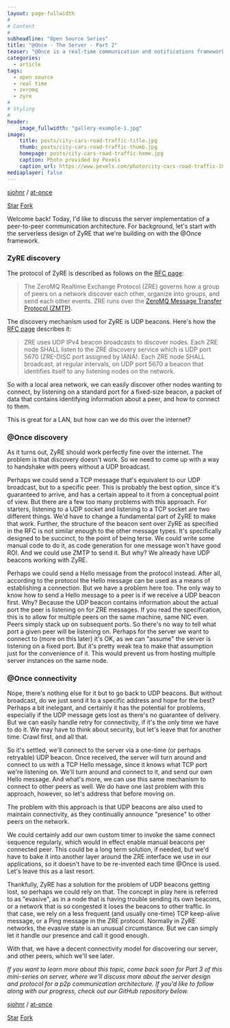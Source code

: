 ```yaml
---
layout: page-fullwidth
#
# Content
#
subheadline: "Open Source Series"
title: "@Once - The Server - Part 2"
teaser: "@Once is a real-time communication and notifications framework for highly distributed networks."
categories:
  - article
tags:
  - open source
  - real time
  - zeromq
  - zyre
#
# Styling
#
header:
    image_fullwidth: "gallery-example-1.jpg"
image:
    title: posts/city-cars-road-traffic-title.jpg
    thumb: posts/city-cars-road-traffic-thumb.jpg
    homepage: posts/city-cars-road-traffic-home.jpg
    caption: Photo provided by Pexels
    caption_url: https://www.pexels.com/photo/city-cars-road-traffic-1828/
mediaplayer: false
---
```


[sjohnr][1] / [at-once][2]

<a class="github-button" href="https://github.com/sjohnr/at-once" data-icon="octicon-star" data-style="mega" data-count-href="/sjohnr/at-once/stargazers" data-count-api="/repos/sjohnr/at-once#stargazers_count" data-count-aria-label="# stargazers on GitHub" aria-label="Star sjohnr/at-once on GitHub">Star</a>
<a class="github-button" href="https://github.com/sjohnr/at-once/fork" data-icon="octicon-repo-forked" data-style="mega" data-count-href="/sjohnr/at-once/network" data-count-api="/repos/sjohnr/at-once#forks_count" data-count-aria-label="# forks on GitHub" aria-label="Fork sjohnr/at-once on GitHub">Fork</a>

Welcome back! Today, I'd like to discuss the server implementation of a peer-to-peer communication architecture. For background, let's start with the serverless design of ZyRE that we're building on with the @Once framework.

### ZyRE discovery

The protocol of ZyRE is described as follows on the [RFC page][3]:

> The ZeroMQ Realtime Exchange Protocol (ZRE) governs how a group of peers on a network discover each other, organize into groups, and send each other events. ZRE runs over the [ZeroMQ Message Transfer Protocol (ZMTP)][4].

The discovery mechanism used for ZyRE is UDP beacons. Here's how the [RFC page][3] describes it:

> ZRE uses UDP IPv4 beacon broadcasts to discover nodes. Each ZRE node SHALL listen to the ZRE discovery service which is UDP port 5670 (ZRE-DISC port assigned by IANA). Each ZRE node SHALL broadcast, at regular intervals, on UDP port 5670 a beacon that identifies itself to any listening nodes on the network.

So with a local area network, we can easily discover other nodes wanting to connect, by listening on a standard port for a fixed-size beacon, a packet of data that contains identifying information about a peer, and how to connect to them.

This is great for a LAN, but how can we do this over the internet?

### @Once discovery

As it turns out, ZyRE should work perfectly fine over the internet. The problem is that discovery doesn't work. So we need to come up with a way to handshake with peers without a UDP broadcast.

Perhaps we could send a TCP message that's equivalent to our UDP broadcast, but to a specific peer. This is probably the best option, since it's guaranteed to arrive, and has a certain appeal to it from a conceptual point of view. But there are a few too many problems with this approach. For starters, listening to a UDP socket and listening to a TCP socket are two different things. We'd have to change a fundamental part of ZyRE to make that work. Further, the structure of the beacon sent over ZyRE as specified in the RFC is not similar enough to the other message types. It's specifically designed to be succinct, to the point of being terse. We could write some manual code to do it, as code generation for one message won't have good ROI. And we could use ZMTP to send it. But why? We already have UDP beacons working with ZyRE.

Perhaps we could send a Hello message from the protocol instead. After all, according to the protocol the Hello message can be used as a means of establishing a connection. But we have a problem here too. The only way to know how to send a Hello message to a peer is if we receive a UDP beacon first. Why? Because the UDP beacon contains information about the actual port the peer is listening on for ZRE messages. If you read the specification, this is to allow for multiple peers on the same machine, same NIC even. Peers simply stack up on subsequent ports. So there's no way to tell what port a given peer will be listening on. Perhaps for the server we want to connect to (more on this later) it's OK, as we can "assume" the server is listening on a fixed port. But it's pretty weak tea to make that assumption just for the convenience of it. This would prevent us from hosting multiple server instances on the same node.

### @Once connectivity

Nope, there's nothing else for it but to go back to UDP beacons. But without broadcast, do we just send it to a specific address and hope for the best? Perhaps a bit inelegant, and certainly it has the potential for problems, especially if the UDP message gets lost as there's no guarantee of delivery. But we can easily handle retry for connectivity, if it's the only time we have to do it. We may have to think about security, but let's leave that for another time. Crawl first, and all that.

So it's settled, we'll connect to the server via a one-time (or perhaps retryable) UDP beacon. Once received, the server will turn around and connect to us with a TCP Hello message, since it knows what TCP port we're listening on. We'll turn around and connect to it, and send our own Hello message. And what's more, we can use this same mechanism to connect to other peers as well. We do have one last problem with this approach, however, so let's address that before moving on.

The problem with this approach is that UDP beacons are also used to maintain connectivity, as they continually announce "presence" to other peers on the network.

We could certainly add our own custom timer to invoke the same connect sequence regularly, which would in effect enable manual beacons per connected peer. This could be a long term solution, if needed, but we'd have to bake it into another layer around the ZRE interface we use in our applications, so it doesn't have to be re-invented each time @Once is used. Let's leave this as a last resort.

Thankfully, ZyRE has a solution for the problem of UDP beacons getting lost, so perhaps we could rely on that. The concept in play here is referred to as "evasive", as in a node that is having trouble sending its own beacons, or a network that is so congested it loses the beacons to other traffic. In that case, we rely on a less frequent (and usually one-time) TCP keep-alive message, or a Ping message in the ZRE protocol. Normally in ZyRE networks, the evasive state is an unusual circumstance. But we can simply let it handle our presence and call it good enough.

With that, we have a decent connectivity model for discovering our server, and other peers, which we'll see later.

*If you want to learn more about this topic, come back soon for Part 3 of this mini-series on server, where we'll discuss more about the server design and protocol for a p2p communication architecture. If you'd like to follow along with our progress, check out our GitHub repository below.*

[sjohnr][1] / [at-once][2]

<a class="github-button" href="https://github.com/sjohnr/at-once" data-icon="octicon-star" data-style="mega" data-count-href="/sjohnr/at-once/stargazers" data-count-api="/repos/sjohnr/at-once#stargazers_count" data-count-aria-label="# stargazers on GitHub" aria-label="Star sjohnr/at-once on GitHub">Star</a>
<a class="github-button" href="https://github.com/sjohnr/at-once/fork" data-icon="octicon-repo-forked" data-style="mega" data-count-href="/sjohnr/at-once/network" data-count-api="/repos/sjohnr/at-once#forks_count" data-count-aria-label="# forks on GitHub" aria-label="Fork sjohnr/at-once on GitHub">Fork</a>
<script async defer src="https://buttons.github.io/buttons.js"></script>

 [1]: https://github.com/sjohnr
 [2]: https://github.com/sjohnr/at-once
 [3]: https://rfc.zeromq.org/spec:36/ZRE
 [4]: http://rfc.zeromq.org/spec:23/ZMTP
 [5]: http://zguide.zeromq.com
 [6]: https://github.com/zeromq/jzmq-api/blob/master/src/main/java/org/zeromq/api/Message.java
 [7]: https://github.com/sjohnr/jyre/blob/master/model/zmq_socket.gsl
 [8]: #
 [9]: #
 [10]: #